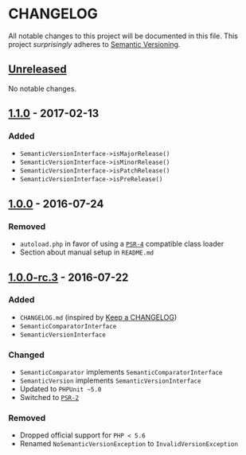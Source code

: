 # CHANGELOG

All notable changes to this project will be documented in this file.
This project *surprisingly* adheres to [Semantic Versioning](http://semver.org).

## [Unreleased]

No notable changes.

## [1.1.0] - 2017-02-13

### Added

* `SemanticVersionInterface->isMajorRelease()`
* `SemanticVersionInterface->isMinorRelease()`
* `SemanticVersionInterface->isPatchRelease()`
* `SemanticVersionInterface->isPreRelease()`

## [1.0.0] - 2016-07-24

### Removed

* `autoload.php` in favor of using a [`PSR-4`](http://php-fig.org/psr/psr-4) compatible class loader
* Section about manual setup in `README.md`

## [1.0.0-rc.3] - 2016-07-22

### Added

* `CHANGELOG.md` (inspired by [Keep a CHANGELOG](http://keepachangelog.com))
* `SemanticComparatorInterface`
* `SemanticVersionInterface`

### Changed

* `SemanticComparator` implements `SemanticComparatorInterface`
* `SemanticVersion` implements `SemanticVersionInterface`
* Updated to `PHPUnit ~5.0`
* Switched to [`PSR-2`](http://php-fig.org/psr/psr-2)

### Removed

* Dropped official support for `PHP < 5.6`
* Renamed `NoSemanticVersionException` to `InvalidVersionException`

[Unreleased]: https://github.com/Rayne/semantic-versioning.php/compare/1.1.0...HEAD
[1.1.0]: https://github.com/Rayne/semantic-versioning.php/compare/1.0.0...1.1.0
[1.0.0]: https://github.com/Rayne/semantic-versioning.php/compare/1.0.0-rc.3...1.0.0
[1.0.0-rc.3]: https://github.com/Rayne/semantic-versioning.php/compare/1.0.0-rc.2...1.0.0-rc.3
